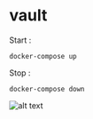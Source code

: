 # vault

Start : 
```
docker-compose up
```
Stop :
```
docker-compose down
```

![alt text](https://github.com/NOYSS/vault/blob/master/vault_1.png?raw=true)